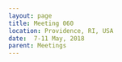 ```yaml
---
layout: page
title: Meeting 060
location: Providence, RI, USA
date:  7-11 May, 2018
parent: Meetings
---
```

